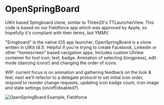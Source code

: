 OpenSpringBoard
===============

UIKit based Spingboard clone, similar to Three20's TTLauncherView. This code is based on our Fieldforce app which was approved by Apple, so hopefully it's compliant with their terms, but YMMV.

"Sringboard" is the native iOS app launcher, OpenSpringBoard is a clone written in UIKit (4.1). Helpful if you're trying to create Facebook, LinkedIn or other "homescreen" based navigation apps. Includes custom UIView container for tool icon, text, badge. Animation of selecting (longpress), edit mode (dancing icons!) and changing the order of icons.

WIP: current focus is on animation and gathering feedback on the look & feel; next we'll refactor to a delegate protocol to set initial icon order, respond to reorder change requests, updating icon badge count, icon image and state settings (on/off/disabled?).


![OpenSpringBoard Example, Fieldforce](http://s3.amazonaws.com/cocoa_controls_production/ios_screens/103/full.png?1303687190)

